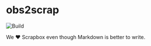 # obs2scrap

![Build](https://github.com/smallkirby/obs2scrapbox/actions/workflows/rust.yml/badge.svg)

We ❤️ Scrapbox even though Markdown is better to write.
